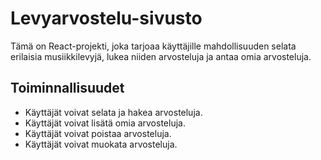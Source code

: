 # Levyarvostelu-sivusto

Tämä on React-projekti, joka tarjoaa käyttäjille mahdollisuuden selata erilaisia musiikkilevyjä, lukea niiden arvosteluja ja antaa omia arvosteluja.

## Toiminnallisuudet

- Käyttäjät voivat selata ja hakea arvosteluja.
- Käyttäjät voivat lisätä omia arvosteluja.
- Käyttäjät voivat poistaa arvosteluja.
- Käyttäjät voivat muokata arvosteluja.
